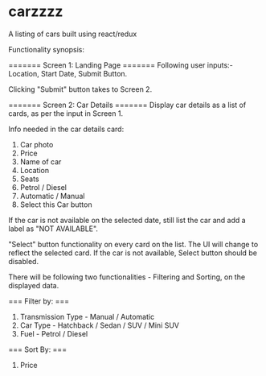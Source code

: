 # carzzzz
A listing of cars built using react/redux

Functionality synopsis:

======= Screen 1: Landing Page =======
Following user inputs:-
Location, Start Date, Submit Button.

Clicking "Submit" button takes to Screen 2.

======= Screen 2: Car Details =======
Display car details as a list of cards, as per the input in Screen 1.

Info needed in the car details card:
1. Car photo
2. Price 
3. Name of car 
4. Location 
5. Seats 
6. Petrol / Diesel
7. Automatic / Manual
8. Select this Car button

If the car is not available on the selected date, still list the car and add a label as "NOT AVAILABLE".

"Select" button functionality on every card on the list. The UI will change to reflect the selected card. If the car is not available, Select button should be disabled.


There will be following two functionalities - Filtering and Sorting, on the displayed data.
 
=== Filter by: ===
1. Transmission Type - Manual / Automatic
2. Car Type - Hatchback / Sedan / SUV / Mini SUV
3. Fuel - Petrol / Diesel

=== Sort By: ===
1) Price